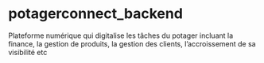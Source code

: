 # potagerconnect_backend
Plateforme numérique qui digitalise les tâches du potager incluant la finance, la gestion de produits, la gestion des clients, l’accroissement de sa visibilité etc
